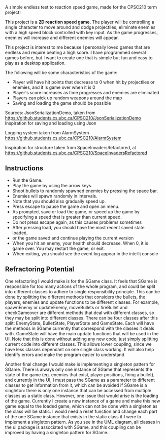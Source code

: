 
A simple endless test to reaction speed game, made for the CPSC210 term project!

This project is a **2D reaction speed game**. The player will be controlling a single character to move around and dodge
projectiles, eliminate enemies with a high speed block controlled with key input. As the game progresses, enemies
will increase and different enemies will appear.

This project is interest to me because I personally loved games that are endless and require beating a high score. 
I have programmed several games before, but I want to create one that is simple but fun and easy to play as a desktop 
application.

The following will be some characteristics of the game:
- Player will have hit points that decrease to 0 when hit by projectiles or enemies, and it is game over when it is 0
- Player's score increases as time progresses and enemies are eliminated
- Players can pick up random weapons around the map
- Saving and loading the game should be possible

Sources:
JsonSerializationDemo, taken from https://github.students.cs.ubc.ca/CPSC210/JsonSerializationDemo
Inspiration for saving and loading using Json

Logging system taken from AlarmSystem https://github.students.cs.ubc.ca/CPSC210/AlarmSystem

Inspiration for structure taken from SpaceInvadersRefactored, at 
https://github.students.cs.ubc.ca/CPSC210/SpaceInvadersRefactored

## Instructions
- Run the Game.
- Play the game by using the arrow keys.
- Shoot bullets to randomly spawned enemies by pressing the space bar.
- Enemies will spawn randomly in intervals.
- Note that you should also gradually speed up.
- Press escape to pause the game and open an menu.
- As prompted, save or load the game, or speed up the game by specifying a speed that is greater than current speed.
- Do not press escape again, as this causes problems sometimes
- After pressing load, you should have the most recent saved state loaded, 
- or the game saved and continue playing the current version
- When you hit an enemy, your health should decrease. When 0, it is game over. You may restart the game, or exit.
- When exiting, you should see the event log appear in the intellij console


## Refractoring Potential

One refactoring I would make is for the SGame class. It feels that SGame is responsible 
for too many actions of the whole program, and could be split into different classes to adhere to single responsibility 
principle. This can be done by splitting the different methods that considers the bullets, the players, enemies and
update functions to be different classes. For example, spawnEnemy or updateEnemy, moveBullets or fireBullet and 
checkGameover are different methods that deal with different classes, so they may be split into different classes. There can 
be four classes after this split: EnemyState, BulletState, PlayerState and GameState. Each will have the methods in SGame currently
that correspond with the classes it deals with. GameState will have the main update functions that will be used in the UI. 
Note that this is done without adding any new code, just simply splitting current code into different classes.
This allows lower coupling, since we have less classes dependant on one single class working. It will also help identify
errors and make the program easier to understand.

Another final change I would make is implementing a singleton pattern for SGame. There is always only one instance of 
SGame that represents the state of the game (eg. enemies that exist, player positions, firing a bullet), and currently 
in the UI, I must pass the SGame as a parameter to different classes to get information from 
it, which can be avoided if SGame is a singleton: there is only one instance that can be accessed from 
multiple classes as a static class. However, one issue that would arise is the loading of the game. 
Currently I create a new instance of a game and make this new game equal to the loaded game, which can not be done with 
a singleton as the class will be static. I would need a reset function and change each part of the one SGame instance 
that exists in the static class if I were to implement a singleton pattern. As you see in the UML diagram, all
classes in the ui package is associated with SGame, and this coupling can be improved by having a singleton pattern for
SGame.
